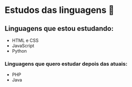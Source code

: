 # Estudos das linguagens :book:

## Linguagens que estou estudando:

- HTML e CSS
- JavaScript
- Python

### Linguagens que quero estudar depois das atuais:

- PHP
- Java